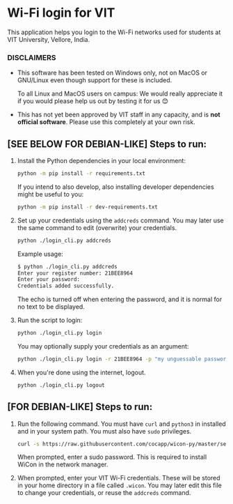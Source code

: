 # Wi-Fi login for VIT

This application helps you login to the Wi-Fi networks used for students at VIT University, Vellore, India.

### DISCLAIMERS
*   This software has been tested on Windows only, not on MacOS or GNU/Linux even though support for these is included.

    To all Linux and MacOS users on campus: We would really appreciate it if you would please help us out by testing it for us 😊

*   This has not yet been approved by VIT staff in any capacity, and is **not official software**. Please use this completely at your own risk.

## [SEE BELOW FOR DEBIAN-LIKE] Steps to run:
1.  Install the Python dependencies in your local environment:

    ```sh
    python -m pip install -r requirements.txt
    ```

    If you intend to also develop, also installing developer dependencies might be useful to you:
    ```sh
    python -m pip install -r dev-requirements.txt
    ```


2.  Set up your credentials using the `addcreds` command. You may later use the same command to edit (overwrite) your credentials.
    
    ```sh
    python ./login_cli.py addcreds
    ```
    
    Example usage:
    ```sh
    $ python ./login_cli.py addcreds
    Enter your register number: 21BEE8964
    Enter your password:
    Credentials added successfully.
    ```

    The echo is turned off when entering the password, and it is normal for no text to be displayed.

3.  Run the script to login:

    ```sh
    python ./login_cli.py login
    ```

    You may optionally supply your credentials as an argument:

    ```sh
    python ./login_cli.py login -r 21BEE8964 -p "my unguessable password"
    ```

4. When you're done using the internet, logout.

    ```sh
    python ./login_cli.py logout
    ```


## [FOR DEBIAN-LIKE] Steps to run:
1.  Run the following command. You must have `curl` and `python3` in installed and in your system path. You must also have `sudo` privileges.
    
    ```sh
    curl -s https://raw.githubusercontent.com/cocapp/wicon-py/master/setup.sh
    ```

    When prompted, enter a sudo password. This is required to install WiCon in the network manager.

2.  When prompted, enter your VIT Wi-Fi credentials. These will be stored in your home directory in a file called `.wicon`. You may later edit this file to change your credentials, or reuse the `addcreds` command.
